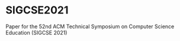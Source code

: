 # SIGCSE2021
Paper for the 52nd ACM Technical Symposium on Computer Science Education (SIGCSE 2021)
